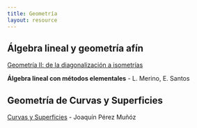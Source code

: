 ```yaml
---
title: Geometría
layout: resource
---
```


## Álgebra lineal y geometría afín
[Geometría II: de la diagonalización a isometrías](http://www.ugr.es/~ignacios/GeometriaII_ISanchezRodriguez.pdf)

**Álgebra lineal con métodos elementales** - L. Merino, E. Santos

## Geometría de Curvas y Superficies
[Curvas y Superficies](http://wdb.ugr.es/~jperez/wordpress/wp-content/uploads/raiz2.pdf) - Joaquín Pérez Muñóz
